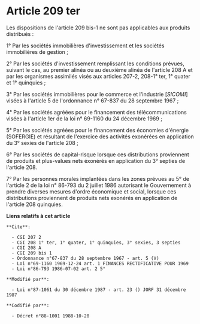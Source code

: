 # Article 209 ter

Les dispositions de l'article 209 bis-1 ne sont pas applicables aux produits distribués :

1° Par les sociétés immobilières d'investissement et les sociétés immobilières de gestion ;

2° Par les sociétés d'investissement remplissant les conditions prévues, suivant le cas, au premier alinéa ou au deuxième
alinéa de l'article 208 A et par les organismes assimilés visés aux articles 207-2, 208-1° ter, 1° quater et 1° quinquies ;

3° Par les sociétés immobilières pour le commerce et l'industrie [*SICOMI*] visées à l'article 5 de l'ordonnance n° 67-837 du
28 septembre 1967 ;

4° Par les sociétés agréées pour le financement des télécommunications visées à l'article 1er de la loi n° 69-1160 du 24
décembre 1969 ;

5° Par les sociétés agréées pour le financement des économies d'énergie (SOFERGIE) et résultant de l'exercice des activités
exonérées en application du 3° sexies de l'article 208 ;

6° Par les sociétés de capital-risque lorsque ces distributions proviennent de produits et plus-values nets éxonérés en
application du 3° septies de l'article 208.

7° Par les personnes morales implantées dans les zones prévues au 5° de l'article 2 de la loi n° 86-793 du 2 juillet 1986
autorisant le Gouvernement à prendre diverses mesures d'ordre économique et social, lorsque ces distributions proviennent de
produits nets exonérés en application de l'article 208 quinquies.

**Liens relatifs à cet article**

	**Cite**:

	  - CGI 207 2
	  - CGI 208 1° ter, 1° quater, 1° quinquies, 3° sexies, 3 septies
	  - CGI 208 A
	  - CGI 209 bis 1
	  - Ordonnance n°67-837 du 28 septembre 1967 - art. 5 (V)
	  - Loi n°69-1160 1969-12-24 art. 1 FINANCES RECTIFICATIVE POUR 1969
	  - Loi n°86-793 1986-07-02 art. 2 5°

	**Modifié par**:

	  - Loi n°87-1061 du 30 décembre 1987 - art. 23 () JORF 31 décembre 1987

	**Codifié par**:

	  - Décret n°88-1001 1988-10-20
